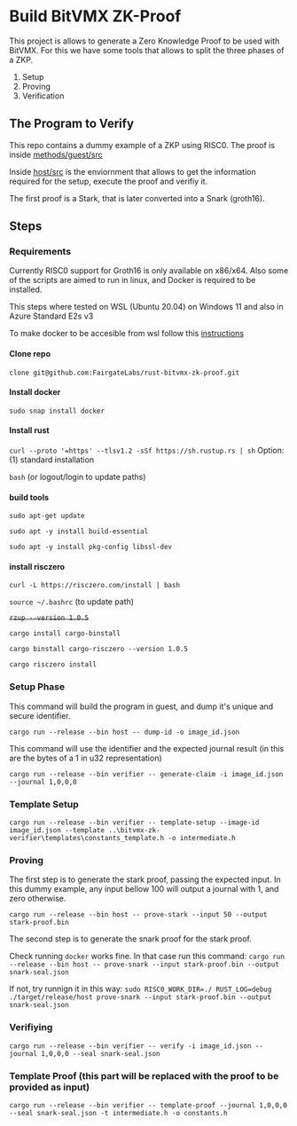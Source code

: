 # Build BitVMX ZK-Proof

This project is allows to generate a Zero Knowledge Proof to be used with BitVMX.
For this we have some tools that allows to split the three phases of a ZKP.
1. Setup
1. Proving
1. Verification

## The Program to Verify

This repo contains a dummy example of a ZKP using RISC0.
The proof is inside [methods/guest/src](methods/guest/src)

Inside [host/src](host/src) is the enviornment that allows to get the information required for the setup, execute the proof and verifiy it.

The first proof is a Stark, that is later converted into a Snark (groth16). 


## Steps

### Requirements

Currently RISC0 support for Groth16 is only available on x86/x64.
Also some of the scripts are aimed to run in linux, and Docker is required to be installed.

This steps where tested on WSL (Ubuntu 20.04) on Windows 11 and also in Azure Standard E2s v3

To make docker to be accesible from wsl follow this [instructions](https://docs.docker.com/desktop/wsl/)

#### Clone repo
`clone git@github.com:FairgateLabs/rust-bitvmx-zk-proof.git`

#### Install docker
`sudo snap install docker`

#### Install rust
`curl --proto '=https' --tlsv1.2 -sSf https://sh.rustup.rs | sh`
Option: (1) standard installation

`bash` (or logout/login to update paths)

#### build tools
`sudo apt-get update`

`sudo apt -y install build-essential`

`sudo apt -y install pkg-config libssl-dev`


#### install risczero
`curl -L https://risczero.com/install | bash`

`source ~/.bashrc` (to update path)

~~`rzup --version 1.0.5`~~

`cargo install cargo-binstall`

`cargo binstall cargo-risczero --version 1.0.5`

`cargo risczero install`

### Setup Phase

This command will build the program in guest, and dump it's unique and secure identifier. 

`cargo run --release --bin host -- dump-id -o image_id.json`

This command will use the identifier and the expected journal result (in this are the bytes of a 1 in u32 representation)

`cargo run --release --bin verifier -- generate-claim -i image_id.json --journal 1,0,0,0`

### Template Setup

`cargo run --release --bin verifier -- template-setup --image-id image_id.json --template ..\bitvmx-zk-verifier\templates\constants_template.h -o intermediate.h`

### Proving

The first step is to generate the stark proof, passing the expected input. In this dummy example, any input bellow 100 will output a journal with 1, and zero otherwise.

`cargo run --release --bin host -- prove-stark --input 50 --output stark-proof.bin`

The second step is to generate the snark proof for the stark proof.

Check running `docker` works fine. In that case run this command:
`cargo run --release --bin host -- prove-snark --input stark-proof.bin --output snark-seal.json`

If not, try runnign it in this way:
`sudo RISC0_WORK_DIR=./ RUST_LOG=debug ./target/release/host prove-snark --input stark-proof.bin --output snark-seal.json`

### Verifiying

`cargo run --release --bin verifier -- verify -i image_id.json --journal 1,0,0,0 --seal snark-seal.json`

### Template Proof (this part will be replaced with the proof to be provided as input)

`cargo run --release --bin verifier -- template-proof --journal 1,0,0,0 --seal snark-seal.json -t intermediate.h -o constants.h`



